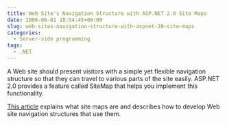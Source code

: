 ```yaml
---
title: Web Site's Navigation Structure with ASP.NET 2.0 Site Maps
date: 2006-06-01 18:54:45+00:00
slug: web-sites-navigation-structure-with-aspnet-20-site-maps
categories:
  - Server-side programming
tags:
  - .NET
---
```


A Web site should present visitors with a simple yet flexible navigation structure so that they can travel to various parts of the site easily.
ASP.NET 2.0 provides a feature called SiteMap that helps you implement this functionality.

[This article](http://www.codeguru.com/csharp/.net/net_asp/webforms/article.php/c12015) explains what site maps are and describes how to develop Web site navigation structures that use them.
